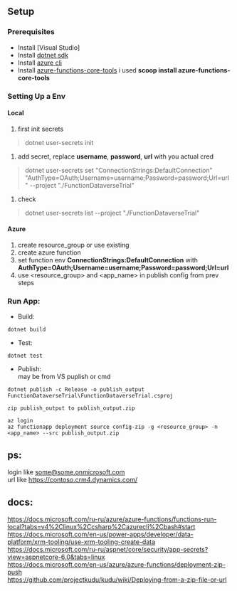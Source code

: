 ## Setup

### Prerequisites
- Install [Visual Studio]
- Install [dotnet sdk](https://dotnet.microsoft.com/en-us/download)
- Install [azure cli](https://docs.microsoft.com/ru-ru/cli/azure/install-azure-cli)
- Install [azure-functions-core-tools](https://docs.microsoft.com/ru-ru/azure/azure-functions/functions-run-local?tabs=v4%2Cwindows%2Ccsharp%2Cazurecli%2Cbash#start) i used **scoop install azure-functions-core-tools**

### Setting Up a Env

#### Local
1) first init secrets
> dotnet user-secrets init

1) add secret, replace **username**, **password**, **url** with you actual cred
> dotnet user-secrets set "ConnectionStrings:DefaultConnection" 
"AuthType=OAuth;Username=username;Password=password;Url=url" --project "./FunctionDataverseTrial"

1) check
> dotnet user-secrets list --project "./FunctionDataverseTrial"

#### Azure
1) create resource_group or use existing
1) create azure function
1) set function env **ConnectionStrings:DefaultConnection** with **AuthType=OAuth;Username=username;Password=password;Url=url**
1) use <resource_group> and <app_name> in publish config from prev steps 

### Run App:

- Build: 
```
dotnet build
```
- Test: 
```
dotnet test
```
- Publish:  
may be from VS puplish or cmd
```
dotnet publish -c Release -o publish_output FunctionDataverseTrial\FunctionDataverseTrial.csproj

zip publish_output to publish_output.zip

az login  
az functionapp deployment source config-zip -g <resource_group> -n <app_name> --src publish_output.zip
```

## ps:
login like some@some.onmicrosoft.com  
url like https://contoso.crm4.dynamics.com/

## docs:
https://docs.microsoft.com/ru-ru/azure/azure-functions/functions-run-local?tabs=v4%2Clinux%2Ccsharp%2Cazurecli%2Cbash#start
https://docs.microsoft.com/en-us/power-apps/developer/data-platform/xrm-tooling/use-xrm-tooling-create-data  
https://docs.microsoft.com/ru-ru/aspnet/core/security/app-secrets?view=aspnetcore-6.0&tabs=linux  
https://docs.microsoft.com/en-us/azure/azure-functions/deployment-zip-push  
https://github.com/projectkudu/kudu/wiki/Deploying-from-a-zip-file-or-url  